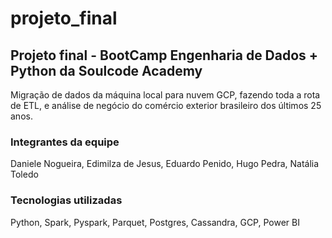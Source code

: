 # projeto_final
## Projeto final - BootCamp Engenharia de Dados + Python da Soulcode Academy
Migração de dados da máquina local para nuvem GCP, fazendo toda a rota de ETL, e análise de negócio do comércio exterior brasileiro dos últimos 25 anos.

### Integrantes da equipe
Daniele Nogueira, Edimilza de Jesus, Eduardo Penido, Hugo Pedra, Natália Toledo

### Tecnologias utilizadas
Python, Spark, Pyspark, Parquet, Postgres, Cassandra, GCP, Power BI
